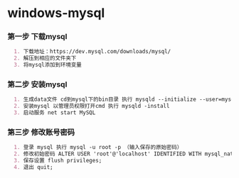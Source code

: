 # windows-mysql

### 第一步 下载mysql
```markdown
  1. 下载地址：https://dev.mysql.com/downloads/mysql/
  2. 解压到相应的文件夹下
  3. 将mysql添加到环境变量
```

### 第二步 安装mysql
```markdown
  1. 生成data文件 cd到mysql下的bin目录 执行 mysqld --initialize --user=mysql --console 将生成的密码保存
  2. 安装mysql 以管理员权限打开cmd 执行 mysqld -install 
  3. 启动服务 net start MySQL
```

### 第三步 修改账号密码
```markdown
  1. 登录 mysql 执行 mysql -u root -p （输入保存的原始密码）
  2. 修改初始密码 ALTER USER 'root'@'localhost' IDENTIFIED WITH mysql_native_password BY '*********';
  3. 保存设置 flush privileges;
  4. 退出 quit;
```
